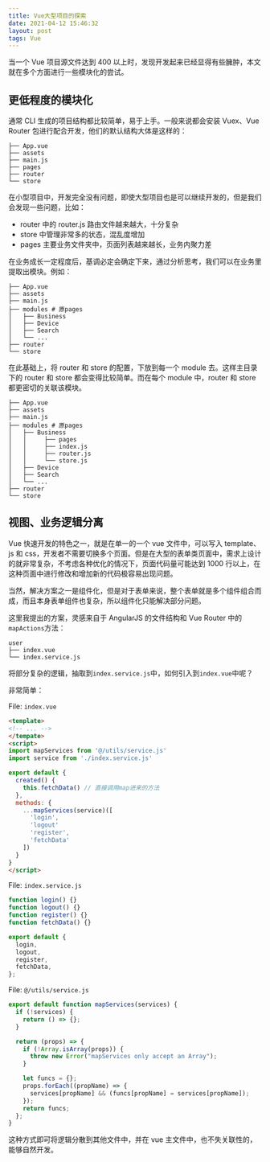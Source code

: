 ```yaml
---
title: Vue大型项目的探索
date: 2021-04-12 15:46:32
layout: post
tags: Vue
---
```


当一个 Vue 项目源文件达到 400 以上时，发现开发起来已经显得有些臃肿，本文就在多个方面进行一些模块化的尝试。

<!--more-->

## 更低程度的模块化

通常 CLI 生成的项目结构都比较简单，易于上手。一般来说都会安装 Vuex、Vue Router 包进行配合开发，他们的默认结构大体是这样的：

```
├── App.vue
├── assets
├── main.js
├── pages
├── router
└── store
```

在小型项目中，开发完全没有问题，即使大型项目也是可以继续开发的，但是我们会发现一些问题，比如：

- router 中的 router.js 路由文件越来越大，十分复杂
- store 中管理非常多的状态，混乱度增加
- pages 主要业务文件夹中，页面列表越来越长，业务内聚力差

在业务成长一定程度后，基调必定会确定下来，通过分析思考，我们可以在业务里提取出模块。例如：

```
├── App.vue
├── assets
├── main.js
├── modules # 原pages
│   ├── Business
│   ├── Device
│   ├── Search
│   └── ...
├── router
└── store
```

在此基础上，将 router 和 store 的配置，下放到每一个 module 去。这样主目录下的 router 和 store 都会变得比较简单。而在每个 module 中，router 和 store 都更密切的关联该模块。

```
├── App.vue
├── assets
├── main.js
├── modules # 原pages
│   ├── Business
│   │     ├── pages
│   │     ├── index.js
│   │     ├── router.js
│   │     └── store.js
│   ├── Device
│   ├── Search
│   └── ...
├── router
└── store
```

## 视图、业务逻辑分离

Vue 快速开发的特色之一，就是在单一的一个 vue 文件中，可以写入 template、js 和 css，开发者不需要切换多个页面。但是在大型的表单类页面中，需求上设计的就非常复杂，不考虑各种优化的情况下，页面代码量可能达到 1000 行以上，在这种页面中进行修改和增加新的代码极容易出现问题。

当然，解决方案之一是组件化，但是对于表单来说，整个表单就是多个组件组合而成，而且本身表单组件也复杂，所以组件化只能解决部分问题。

这里我提出的方案，灵感来自于 AngularJS 的文件结构和 Vue Router 中的`mapActions`方法：

```
user
├── index.vue
└── index.service.js
```

将部分复杂的逻辑，抽取到`index.service.js`中，如何引入到`index.vue`中呢？

非常简单：

File: `index.vue`

```html
<template>
<!-- ... -->
</tempate>
<script>
import mapServices from '@/utils/service.js'
import service from './index.service.js'

export default {
  created() {
    this.fetchData() // 直接调用map进来的方法
  },
  methods: {
    ...mapServices(service)([
      'login',
      'logout'
      'register',
      'fetchData'
    ])
  }
}
</script>
```

File: `index.service.js`

```javascript
function login() {}
function logout() {}
function register() {}
function fetchData() {}

export default {
  login,
  logout,
  register,
  fetchData,
};
```

File: `@/utils/service.js`

```javascript
export default function mapServices(services) {
  if (!services) {
    return () => {};
  }

  return (props) => {
    if (!Array.isArray(props)) {
      throw new Error("mapServices only accept an Array");
    }

    let funcs = {};
    props.forEach((propName) => {
      services[propName] && (funcs[propName] = services[propName]);
    });
    return funcs;
  };
}
```

这种方式即可将逻辑分散到其他文件中，并在 vue 主文件中，也不失关联性的，能够自然开发。
